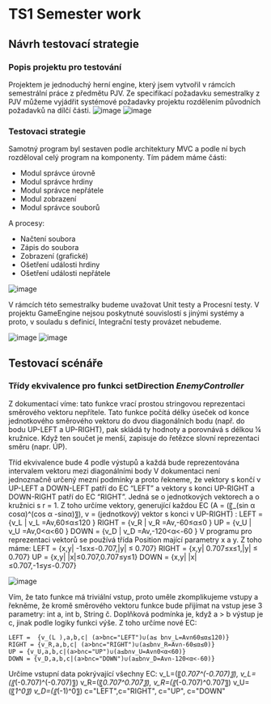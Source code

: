 # TS1 Semester work

## Návrh testovací strategie
### Popis projektu pro testování
Projektem je jednoduchý herní engine, který jsem vytvořil v rámcích semestrální práce z předmětu PJV. Ze specifikací požadavku semestralky z PJV můžeme vyjádřit systémové požadavky projektu rozdělením původních požadavků na dílčí části.
![image](https://user-images.githubusercontent.com/68948498/153920723-246dfbce-0120-452d-966e-3be34eb5a109.png)
![image](https://user-images.githubusercontent.com/68948498/153920741-3e3323d8-52c7-4b00-ab95-74add869870c.png)

### Testovaci strategie
Samotný program byl sestaven podle architektury MVC a podle ní bych rozděloval celý program na komponenty.
Tím pádem máme části:
- Modul správce úrovně
-	Modul správce hrdiny
-	Modul správce nepřátele
-	Modul zobrazení
-	Modul správce souborů

A procesy:
-	Načtení soubora
-	Zápis do soubora
- Zobrazení (grafické)
-	Ošetření události hrdiny
-	Ošetření události nepřátele

![image](https://user-images.githubusercontent.com/68948498/153921045-21a4195b-b8f5-4a44-8e7a-6f8f135d0b11.png)

V rámcích této semestralky budeme uvažovat Unit testy a Procesní testy. V projektu GameEngine nejsou poskytnuté souvislostí s jinými systémy a proto, v souladu s definicí, Integrační testy provázet nebudeme.

![image](https://user-images.githubusercontent.com/68948498/153921209-ba084bc4-ad10-4b24-83b0-e8d6bcdb0567.png)
![image](https://user-images.githubusercontent.com/68948498/153921228-88b9444c-d57e-4954-8411-538932ae7c03.png)

## Testovací scénáře
### Třídy ekvivalence pro funkci setDirection *EnemyController*
Z dokumentací víme: tato funkce vrací prostou stringovou reprezentaci směrového vektoru nepřítele. Tato funkce počítá délky úseček od konce jednotkového směrového vektoru do dvou diagonálních bodu (např. do bodu UP-LEFT a UP-RIGHT), pak skládá ty hodnoty a porovnává s délkou ¼ kružnice. Když ten součet je menší, zapisuje do řetězce slovní reprezentaci směru (napr. ÚP).

Tříd ekvivalence bude 4 podle výstupů a každá bude reprezentována intervalem vektoru mezi diagonálními body V dokumentaci není jednoznačně určený mezní podmínky a proto řekneme, že vektory s končí v UP-LEFT a DOWN-LEFT patří do EC “LEFT” a vektory s konci UP-RIGHT a DOWN-RIGHT patří do EC “RIGHT”. Jedná se o jednotkových vektorech a o kružnici s r = 1. Z toho určíme vektory, generující každou EC (A = (〖_(sin α cosα)^(cos α -sinα)〗), v = (jednotkový) vektor s konci v UP-RIGHT) :
	LEFT =  {v_L | v_L  =Av,60≤α≤120 }
	RIGHT = {v_R | v_R  =Av,-60≤α≤0 }
	UP = {v_U | v_U  =Av,0<α<60 }
	DOWN = {v_D | v_D  =Av,-120<α<-60 }
V programu pro reprezentaci vektorů se používá třída Position mající parametry x a y. Z toho máme:
	LEFT = {x,y| -1≤x≤-0.707,|y| ≤ 0.707}
	RIGHT = {x,y| 0.707≤x≤1,|y| ≤ 0.707}
	UP = {x,y| |x|≤0.707,0.707≤y≤1}
	DOWN = {x,y| |x|≤0.707,-1≤y≤-0.707}
 
 ![image](https://user-images.githubusercontent.com/68948498/153921434-de1e8d0d-a9d2-4d6c-95ed-d187f118205a.png)
 
Vím, že tato funkce má triviální vstup, proto uměle zkomplikujeme vstupy a řekněme, že kromě směrového vektoru funkce bude přijímat na vstup jese 3 parametry: int a, int b, String č. Doplňková podmínka je, když a > b výstup je c, jinak podle logiky funkci výše. Z toho určíme nové EC:

	LEFT =  {v_(L ),a,b,c| (a>b∩c="LEFT")∪(a≤ b∩v_L=Av∩60≤α≤120)}
	RIGHT = {v_R,a,b,c| (a>b∩c="RIGHT")∪(a≤b∩v_R=Av∩-60≤α≤0)}
	UP = {v_U,a,b,c|(a>b∩c="UP")∪(a≤b∩v_U=Av∩0<α<60)}
	DOWN = {v_D,a,b,c|(a>b∩c="DOWN")∪(a≤b∩v_D=Av∩-120<α<-60)}
Určíme vstupní data pokrývající všechny EC:
	v_L=(〖_0.707^(-0.707)〗), v_L=(〖_(-0.707)^(-0.707)〗)
	v_R=(〖_0.707^0.707〗), v_R=(〖_(-0.707)^0.707〗)
	v_U=(〖_1^0〗)
	v_D=(〖_(-1)^0〗)
	c="LEFT",c="RIGHT", c="UP", c="DOWN"
